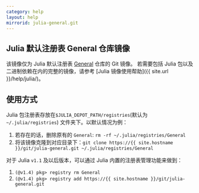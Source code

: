 ```yaml
---
category: help
layout: help
mirrorid: julia-general.git
---
```


## Julia 默认注册表 General 仓库镜像

该镜像仅为 Julia 默认注册表 [General](https://github.com/JuliaRegistries/General) 仓库的 Git 镜像。
若需要包括 Julia 包以及二进制依赖在内的完整的镜像，请参考 [Julia 镜像使用帮助]({{ site.url }}/help/julia/)。

## 使用方式

Julia 包注册表存放在`$JULIA_DEPOT_PATH/registries`(默认为 `~/.julia/registries`) 文件夹下。以默认情况为例：

1. 若存在的话，删除原有的 `General`: `rm -rf ~/.julia/registries/General`
2. 将该镜像克隆到对应目录下：`git clone https://{{ site.hostname }}/git/julia-general.git ~/.julia/registries/General`

对于 Julia `v1.1` 及以后版本，可以通过 Julia 内置的注册表管理功能来做到：

1. `(@v1.4) pkg> registry rm General`
2. `(@v1.4) pkg> registry add https://{{ site.hostname }}/git/julia-general.git`
